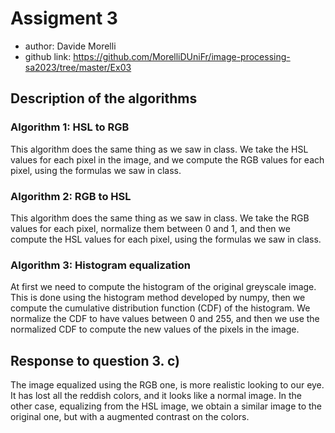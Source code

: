 # Assigment 3

- author: Davide Morelli
- github link: https://github.com/MorelliDUniFr/image-processing-sa2023/tree/master/Ex03

## Description of the algorithms

### Algorithm 1: HSL to RGB
This algorithm does the same thing as we saw in class. We take the HSL values for each pixel in the image, and we compute the RGB values for each pixel, using the formulas we saw in class.

### Algorithm 2: RGB to HSL
This algorithm does the same thing as we saw in class. We take the RGB values for each pixel, normalize them between 0 and 1,
and then we compute the HSL values for each pixel, using the formulas we saw in class.

### Algorithm 3: Histogram equalization
At first we need to compute the histogram of the original greyscale image. This is done using the histogram method developed by numpy,
then we compute the cumulative distribution function (CDF) of the histogram. We normalize the CDF to have values between 0 and 255,
and then we use the normalized CDF to compute the new values of the pixels in the image.

## Response to question 3. c)
The image equalized using the RGB one, is more realistic looking to our eye. It has lost all the reddish colors, and it looks like a normal image.
In the other case, equalizing from the HSL image, we obtain a similar image to the original one, but with a augmented contrast on the colors.
